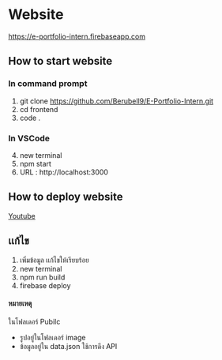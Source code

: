# **Website**
https://e-portfolio-intern.firebaseapp.com

## **How to start website**
### **In command prompt**
1. git clone https://github.com/Berubell9/E-Portfolio-Intern.git
2. cd frontend
3. code .
### **In VSCode**
4. new terminal
5. npm start
6. URL : http://localhost:3000

## **How to deploy website**
[Youtube](https://www.youtube.com/watch?v=B7cUCfM4Wg4)

## **เเก้ไข**
1. เพิ่มข้อมูล เเก้ไขให้เรียบร้อย
2. new terminal
3. npm run build
4. firebase deploy

#### หมายเหตุ
ในโฟลเดอร์ Pubilc
* รูปอยู่ในโฟลเดอร์ image
* ข้อมูลอยู่ใน data.json ใช้การดึง API

